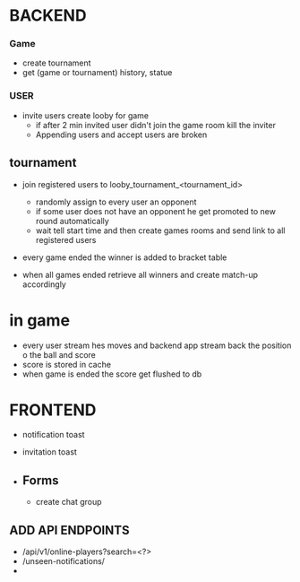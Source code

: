 # BACKEND

### Game
- create tournament
- get (game or tournament) history, statue

### USER 
* invite users create looby for game 
   - if after 2 min invited user didn't join the game room kill the inviter
   - Appending users and accept users are broken

## tournament 
- join registered users to looby_tournament_<tournament_id>
   - randomly assign to every user an opponent
   - if some user does not have an opponent he get promoted to new round automatically
   - wait tell start time and then create games rooms and send link to all registered users

- every game ended the winner is added to bracket table
- when all games ended retrieve all winners and create match-up accordingly

# in game
 - every user stream hes moves and backend app stream back the position o the ball and score
 - score is stored in cache
 - when game is ended the score get flushed to db

# FRONTEND
- notification toast
- invitation toast

- ## Forms
    - create chat group

## ADD API ENDPOINTS
- /api/v1/online-players?search=<?>
- /unseen-notifications/
-  